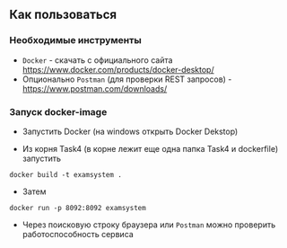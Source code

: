 ## Как пользоваться

### Необходимые инструменты

- `Docker` - скачать с официального сайта https://www.docker.com/products/docker-desktop/
- Опционально `Postman` (для проверки REST запросов) - https://www.postman.com/downloads/

### Запуск docker-image

- Запустить Docker (на windows открыть Docker Dekstop)

- Из корня Task4 (в корне лежит еще одна папка Task4 и dockerfile) запустить

```
docker build -t examsystem .
```

- Затем

```
docker run -p 8092:8092 examsystem
```

- Через поисковую строку браузера или `Postman` можно проверить работоспособность сервиса
